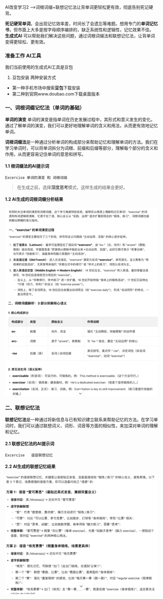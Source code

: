 AI改变学习2 -->词根词缀+联想记忆法让背单词更轻松更有效，彻底告别死记硬背。

**死记硬背单词**，会出现记忆效率差，时间长了会遗忘等难题。想用专门的**单词记忆书**，但市面上大多是按字母顺序编排的，缺乏系统性和逻辑性，记忆效果不佳。   
**生成式AI** 可以帮助我们解决这些问题，通过词根词缀法和联想记忆法，让背单词变得更轻松、更有效。  


### 准备工作 AI工具
我们当前使用的生成式AI工具是豆包
1. 豆包安装
两种安装方式 
* 第一种手机市场中搜索**豆包**下载安装  
* 第二种到官网www.doubao.com下载桌面版本


### 一、词根词缀记忆法（单词的基础）

**单词的演变** 
单词的演变是指单词在历史发展过程中，其形式和意义发生的变化。通过了解单词的演变，我们可以更好地理解单词的含义和用法，从而更有效地记忆单词。

**词根词缀法**是一种通过分析单词的构成部分来帮助记忆和理解单词的方法。我们在学习单词时，可以将单词拆分为词根、前缀和后缀等部分，理解每个部分的含义和作用，从而更容易记住单词的意思和拼写。


#### 1.1 根词缀法的AI提示词
``` text
Excercise 单词的演变 和 词根词缀
```
>在生成之前，选择**深度思考**模式，这样生成的结果会更好。

#### 1.2 AI生成的词根词缀分析结果
![图片描述](imgs/AIRemberWord1.png)
![图片描述](imgs/AIRemberWord2.png)


### 二、联想记忆法

**联想记忆法**是一种通过将新信息与已有知识建立联系来帮助记忆的方法。在学习单词时，我们可以通过联想词义、词形、词音等方面的相似性，来加深对单词的理解和记忆。
#### 2.1 联想记忆法的AI提示词
``` text
Excercise   谐音联想记忆

```

#### 2.2 AI生成的联想记忆结果
![图片描述](imgs/AIRemberWord3.png)
